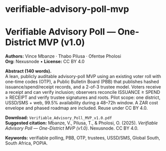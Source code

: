 # verifiable-advisory-poll-mvp
# Verifiable Advisory Poll — One-District MVP (v1.0)

**Authors:** Vince Mbanze · Thabo Pilusa · Ofentse Pholosi  
**Org:** Nexusnode • **License:** CC BY 4.0

**Abstract (140 words).**  
A lean, publicly auditable advisory-poll MVP using an existing voter roll with one-time codes (OTP), a Public Bulletin Board (PBB) that publishes hashed issuance/spend/receipt records, and a 2-of-3 trustee model. Voters receive a receipt and can verify inclusion; observers reconcile ISSUANCE ≥ SPEND ≥ RECEIPT and verify trustee signatures and roots. Pilot scope: one district, USSD/SMS + web, 99.5% availability during a 48–72h window. A ZAR cost envelope and phased roadmap are included. Reuse under CC BY 4.0.

**Download:** `Verifiable_Advisory_Poll_MVP_v1.0.pdf`  
**Suggested citation:** Mbanze, V., Pilusa, T., & Pholosi, O. (2025). *Verifiable Advisory Poll — One-District MVP (v1.0)*. Nexusnode. CC BY 4.0.

**Keywords:** verifiable polling, PBB, OTP, trustees, USSD/SMS, Global South, South Africa, POPIA.

